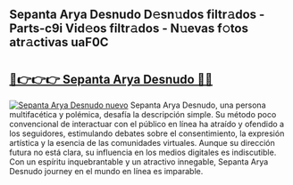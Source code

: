 ## Sepanta Arya Desnudo D𝚎sn𝚞dos filtr𝚊dos - Parts-c9i Vid𝚎os filtr𝚊dos - N𝚞evas f𝚘tos atr𝚊ctivas uaF0C

# <h2><a href="http://mbaa8d.tromn.icu/?c=Sepanta+Arya+Desnudo">🔗👉👉👉 Sepanta Arya Desnudo 🔗🔗</a></h2>

[![Sepanta Arya Desnudo nuevo](https://i.imgur.com/pEAQMta.gif)](http://mbaa8d.tromn.icu/?c=Sepanta+Arya+Desnudo)
Sepanta Arya Desnudo, una persona multifacética y polémica, desafía la descripción simple. Su método poco convencional de interactuar con el público en línea ha atraído y ofendido a los seguidores, estimulando debates sobre el consentimiento, la expresión artística y la esencia de las comunidades virtuales. Aunque su dirección futura no está clara, su influencia en los medios digitales es indiscutible. Con un espíritu inquebrantable y un atractivo innegable, Sepanta Arya Desnudo journey en el mundo en línea es imparable.
